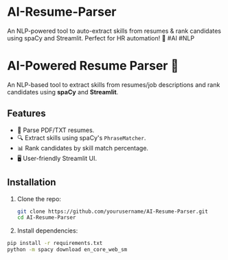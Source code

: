 # AI-Resume-Parser
An NLP-powered tool to auto-extract skills from resumes &amp; rank candidates using spaCy and Streamlit. Perfect for HR automation! 🚀 #AI #NLP
# AI-Powered Resume Parser 🚀

An NLP-based tool to extract skills from resumes/job descriptions and rank candidates using **spaCy** and **Streamlit**.

## Features
- 📄 Parse PDF/TXT resumes.
- 🔍 Extract skills using spaCy's `PhraseMatcher`.
- 📊 Rank candidates by skill match percentage.
- 🖥️ User-friendly Streamlit UI.

## Installation
1. Clone the repo:
   ```bash
   git clone https://github.com/yourusername/AI-Resume-Parser.git
   cd AI-Resume-Parser

2. Install dependencies:
 ```bash
pip install -r requirements.txt
python -m spacy download en_core_web_sm
